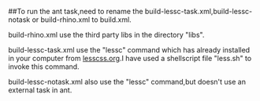 ##To run the ant task,need to rename the build-lessc-task.xml,build-lessc-notask or build-rhino.xml to build.xml.

build-rhino.xml use the third party libs in the directory "libs".

build-lessc-task.xml use the "lessc" command which has already installed in your computer from [lesscss.org](http://lesscss.org).I have used a shellscript file "less.sh" to invoke this command.

build-lessc-notask.xml also use the "lessc" command,but doesn't use an external task in ant.

